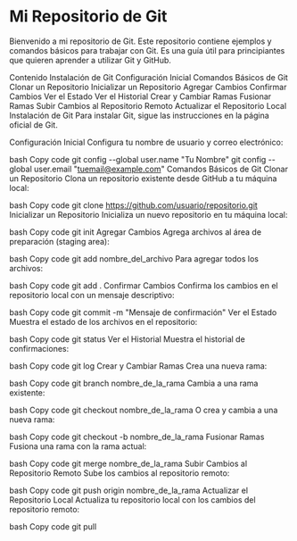 # Mi Repositorio de Git 
Bienvenido a mi repositorio de Git. Este repositorio contiene ejemplos y comandos básicos para trabajar con Git. Es una guía útil para principiantes que quieren aprender a utilizar Git y GitHub.

Contenido
Instalación de Git
Configuración Inicial
Comandos Básicos de Git
Clonar un Repositorio
Inicializar un Repositorio
Agregar Cambios
Confirmar Cambios
Ver el Estado
Ver el Historial
Crear y Cambiar Ramas
Fusionar Ramas
Subir Cambios al Repositorio Remoto
Actualizar el Repositorio Local
Instalación de Git
Para instalar Git, sigue las instrucciones en la página oficial de Git.

Configuración Inicial
Configura tu nombre de usuario y correo electrónico:

bash
Copy code
git config --global user.name "Tu Nombre"
git config --global user.email "tuemail@example.com"
Comandos Básicos de Git
Clonar un Repositorio
Clona un repositorio existente desde GitHub a tu máquina local:

bash
Copy code
git clone https://github.com/usuario/repositorio.git
Inicializar un Repositorio
Inicializa un nuevo repositorio en tu máquina local:

bash
Copy code
git init
Agregar Cambios
Agrega archivos al área de preparación (staging area):

bash
Copy code
git add nombre_del_archivo
Para agregar todos los archivos:

bash
Copy code
git add .
Confirmar Cambios
Confirma los cambios en el repositorio local con un mensaje descriptivo:

bash
Copy code
git commit -m "Mensaje de confirmación"
Ver el Estado
Muestra el estado de los archivos en el repositorio:

bash
Copy code
git status
Ver el Historial
Muestra el historial de confirmaciones:

bash
Copy code
git log
Crear y Cambiar Ramas
Crea una nueva rama:

bash
Copy code
git branch nombre_de_la_rama
Cambia a una rama existente:

bash
Copy code
git checkout nombre_de_la_rama
O crea y cambia a una nueva rama:

bash
Copy code
git checkout -b nombre_de_la_rama
Fusionar Ramas
Fusiona una rama con la rama actual:

bash
Copy code
git merge nombre_de_la_rama
Subir Cambios al Repositorio Remoto
Sube los cambios al repositorio remoto:

bash
Copy code
git push origin nombre_de_la_rama
Actualizar el Repositorio Local
Actualiza tu repositorio local con los cambios del repositorio remoto:

bash
Copy code
git pull
